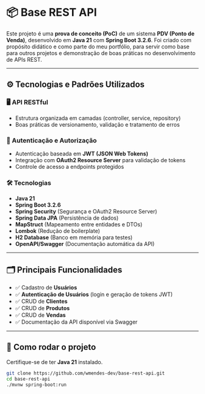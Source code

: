 # 📦 Base REST API

Este projeto é uma **prova de conceito (PoC)** de um sistema **PDV (Ponto de Venda)**, desenvolvido em **Java 21** com **Spring Boot 3.2.6**. Foi criado com propósito didático e como parte do meu portfólio, para servir como base para outros projetos e demonstração de boas práticas no desenvolvimento de APIs REST.

---

## ⚙️ Tecnologias e Padrões Utilizados

### 🖥️ API RESTful
- Estrutura organizada em camadas (controller, service, repository)
- Boas práticas de versionamento, validação e tratamento de erros

### 🔐 Autenticação e Autorização
- Autenticação baseada em **JWT (JSON Web Tokens)**
- Integração com **OAuth2 Resource Server** para validação de tokens
- Controle de acesso a endpoints protegidos

### 🛠️ Tecnologias
- **Java 21**
- **Spring Boot 3.2.6**
- **Spring Security** (Segurança e OAuth2 Resource Server)
- **Spring Data JPA** (Persistência de dados)
- **MapStruct** (Mapeamento entre entidades e DTOs)
- **Lombok** (Redução de boilerplate)
- **H2 Database** (Banco em memória para testes)
- **OpenAPI/Swagger** (Documentação automática da API)

---

## 🗂️ Principais Funcionalidades

- ✅ Cadastro de **Usuários**
- ✅ **Autenticação de Usuários** (login e geração de tokens JWT)
- ✅ CRUD de **Clientes**
- ✅ CRUD de **Produtos**
- ✅ CRUD de **Vendas**
- ✅ Documentação da API disponível via Swagger

---

## 🚀 Como rodar o projeto

Certifique-se de ter **Java 21** instalado.

```bash
git clone https://github.com/wmendes-dev/base-rest-api.git
cd base-rest-api
./mvnw spring-boot:run
